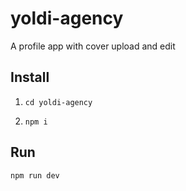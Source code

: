 # yoldi-agency

A profile app with cover upload and edit

## Install

1. `cd yoldi-agency`

2. `npm i`

## Run

`npm run dev`